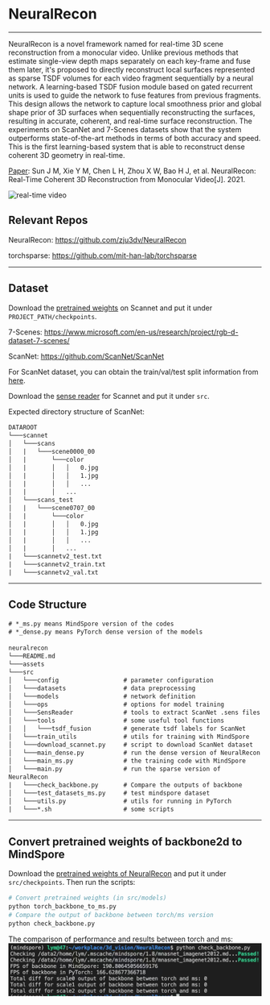 # NeuralRecon

***

NeuralRecon is a novel framework named for real-time 3D scene reconstruction from a monocular video. Unlike previous methods that estimate single-view depth maps separately on each key-frame and fuse them later, it's proposed to directly reconstruct local surfaces represented as sparse TSDF volumes for each video fragment sequentially by a neural network. A learning-based TSDF fusion module based on gated recurrent units is used to guide the network to fuse features from previous fragments. This design allows the network to capture local smoothness prior and global shape prior of 3D surfaces when sequentially reconstructing the surfaces, resulting in accurate, coherent, and real-time surface reconstruction. The experiments on ScanNet and 7-Scenes datasets show that the system outperforms state-of-the-art methods in terms of both accuracy and speed. This is the first learning-based system that is able to reconstruct dense coherent 3D geometry in real-time.

[Paper](https://arxiv.org/pdf/2104.15838.pdf): Sun J M, Xie Y M, Chen L H, Zhou X W, Bao H J, et al. NeuralRecon: Real-Time Coherent 3D Reconstruction from Monocular Video[J]. 2021.

![real-time video](assets/neucon-demo.gif)

## Relevant Repos

NeuralRecon: https://github.com/zju3dv/NeuralRecon

torchsparse: https://github.com/mit-han-lab/torchsparse

***

## Dataset

Download the [pretrained weights](https://drive.google.com/file/d/1zKuWqm9weHSm98SZKld1PbEddgLOQkQV/view?usp=sharing) on Scannet and put it under `PROJECT_PATH/checkpoints`.

7-Scenes: https://www.microsoft.com/en-us/research/project/rgb-d-dataset-7-scenes/

ScanNet: https://github.com/ScanNet/ScanNet

For ScanNet dataset, you can obtain the train/val/test split information from [here](https://github.com/ScanNet/ScanNet/tree/master/Tasks/Benchmark).

Download the [sense reader](https://github.com/ScanNet/ScanNet/tree/master/SensReader) for Scannet and put it under `src`.

Expected directory structure of ScanNet:

```text
DATAROOT
└───scannet
│   └───scans
│   |   └───scene0000_00
│   |       └───color
│   |       │   │   0.jpg
│   |       │   │   1.jpg
│   |       │   │   ...
│   |       │   ...
│   └───scans_test
│   |   └───scene0707_00
│   |       └───color
│   |       │   │   0.jpg
│   |       │   │   1.jpg
│   |       │   │   ...
│   |       │   ...
|   └───scannetv2_test.txt
|   └───scannetv2_train.txt
|   └───scannetv2_val.txt
```

***

## Code Structure

```text
# *_ms.py means MindSpore version of the codes
# *_dense.py means PyTorch dense version of the models

neuralrecon
└───README.md
└───assets
└───src
│   └───config                  # parameter configuration
│   └───datasets                # data preprocessing
│   └───models                  # network definition
│   └───ops                     # options for model training
│   └───SensReader              # tools to extract ScanNet .sens files
│   └───tools                   # some useful tool functions
│   │   └───tsdf_fusion         # generate tsdf labels for ScanNet
│   └───train_utils             # utils for training with MindSpore
│   └───download_scannet.py     # script to download ScanNet dataset
│   └───main_dense.py           # run the dense version of NeuralRecon
│   └───main_ms.py              # the training code with MindSpore
│   └───main.py                 # run the sparse version of NeuralRecon
|   └───check_backbone.py       # Compare the outputs of backbone
│   └───test_datasets_ms.py     # test mindspore dataset
│   └───utils.py                # utils for running in PyTorch
|   └───*.sh                    # some scripts
```

***

## Convert pretrained weights of backbone2d to MindSpore

Download the [pretrained weights of NeuralRecon](https://drive.google.com/file/d/1zKuWqm9weHSm98SZKld1PbEddgLOQkQV/view?usp=sharing) and put it under `src/checkpoints`. Then run the scripts:

```python
# Convert pretrained weights (in src/models)
python torch_backbone_to_ms.py
# Compare the output of backbone between torch/ms version
python check_backbone.py
```

The comparison of performance and results between torch and ms:
![result](assets/check_backbone.jpg)